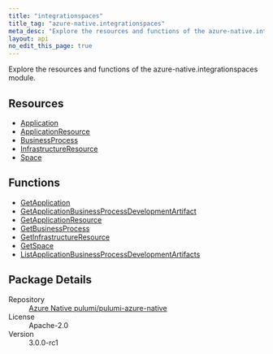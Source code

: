 ```yaml
---
title: "integrationspaces"
title_tag: "azure-native.integrationspaces"
meta_desc: "Explore the resources and functions of the azure-native.integrationspaces module."
layout: api
no_edit_this_page: true
---
```


<!-- WARNING: this file was generated by Pulumi Docs Generator. -->
<!-- Do not edit by hand unless you're certain you know what you are doing! -->

Explore the resources and functions of the azure-native.integrationspaces module.

<h2 id="resources">Resources</h2>
<ul class="api">
    <li><a href="application/" title="Application">Application</a></li>
    <li><a href="applicationresource/" title="ApplicationResource">ApplicationResource</a></li>
    <li><a href="businessprocess/" title="BusinessProcess">BusinessProcess</a></li>
    <li><a href="infrastructureresource/" title="InfrastructureResource">InfrastructureResource</a></li>
    <li><a href="space/" title="Space">Space</a></li>
</ul>

<h2 id="functions">Functions</h2>
<ul class="api">
    <li><a href="getapplication/" title="GetApplication">GetApplication</a></li>
    <li><a href="getapplicationbusinessprocessdevelopmentartifact/" title="GetApplicationBusinessProcessDevelopmentArtifact">GetApplicationBusinessProcessDevelopmentArtifact</a></li>
    <li><a href="getapplicationresource/" title="GetApplicationResource">GetApplicationResource</a></li>
    <li><a href="getbusinessprocess/" title="GetBusinessProcess">GetBusinessProcess</a></li>
    <li><a href="getinfrastructureresource/" title="GetInfrastructureResource">GetInfrastructureResource</a></li>
    <li><a href="getspace/" title="GetSpace">GetSpace</a></li>
    <li><a href="listapplicationbusinessprocessdevelopmentartifacts/" title="ListApplicationBusinessProcessDevelopmentArtifacts">ListApplicationBusinessProcessDevelopmentArtifacts</a></li>
</ul>

<h2 id="package-details">Package Details</h2>
<dl class="package-details">
	<dt>Repository</dt>
	<dd><a href="https://github.com/pulumi/pulumi-azure-native">Azure Native pulumi/pulumi-azure-native</a></dd>
	<dt>License</dt>
	<dd>Apache-2.0</dd>
	<dt>Version</dt>
	<dd>3.0.0-rc1</dd>
</dl>

